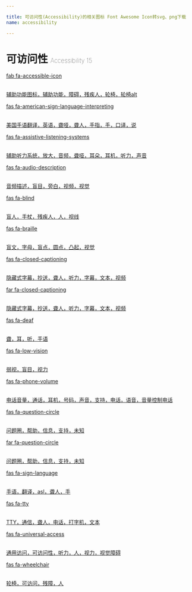 ```yaml
---

title: 可访问性(Accessibility)的相关图标 Font Awesome Icon转svg、png下载
name: accessibility

---
```


# 可访问性  <small style="font-size: 60%;font-weight: 100">Accessibility <span class="badge-secondary badge">15</span> </small>

<search tag="accessibility" :max="0"/>

<div class="icon-list row" id="search-show"><a href="/icon/brands/accessible-icon.html" class="icon-item col-6 col-sm-4 col-md-2"><div class="icon-item-inner"><i class="fab fa-accessible-icon"></i><p><span>fab fa-accessible-icon</span></p> <p><br>辅助功能图标，辅助功能，障碍，残疾人，轮椅，轮椅alt</p></div></a><a href="/icon/solid/american-sign-language-interpreting.html" class="icon-item col-6 col-sm-4 col-md-2"><div class="icon-item-inner"><i class="fas fa-american-sign-language-interpreting"></i><p><span>fas fa-american-sign-language-interpreting</span></p> <p><br>美国手语翻译，英语，聋哑，聋人，手指，手，口译，说</p></div></a><a href="/icon/solid/assistive-listening-systems.html" class="icon-item col-6 col-sm-4 col-md-2"><div class="icon-item-inner"><i class="fas fa-assistive-listening-systems"></i><p><span>fas fa-assistive-listening-systems</span></p> <p><br>辅助听力系统，放大，音频，聋哑，耳朵，耳机，听力，声音</p></div></a><a href="/icon/solid/audio-description.html" class="icon-item col-6 col-sm-4 col-md-2"><div class="icon-item-inner"><i class="fas fa-audio-description"></i><p><span>fas fa-audio-description</span></p> <p><br>音频描述，盲目，旁白，视频，视觉</p></div></a><a href="/icon/solid/blind.html" class="icon-item col-6 col-sm-4 col-md-2"><div class="icon-item-inner"><i class="fas fa-blind"></i><p><span>fas fa-blind</span></p> <p><br>盲人，手杖，残疾人，人，视线</p></div></a><a href="/icon/solid/braille.html" class="icon-item col-6 col-sm-4 col-md-2"><div class="icon-item-inner"><i class="fas fa-braille"></i><p><span>fas fa-braille</span></p> <p><br>盲文，字母，盲点，圆点，凸起，视觉</p></div></a><a href="/icon/solid/closed-captioning.html" class="icon-item col-6 col-sm-4 col-md-2"><div class="icon-item-inner"><i class="fas fa-closed-captioning"></i><p><span>fas fa-closed-captioning</span></p> <p><br>隐藏式字幕，抄送，聋人，听力，字幕，文本，视频</p></div></a><a href="/icon/regular/closed-captioning.html" class="icon-item col-6 col-sm-4 col-md-2"><div class="icon-item-inner"><i class="far fa-closed-captioning"></i><p><span>far fa-closed-captioning</span></p> <p><br>隐藏式字幕，抄送，聋人，听力，字幕，文本，视频</p></div></a><a href="/icon/solid/deaf.html" class="icon-item col-6 col-sm-4 col-md-2"><div class="icon-item-inner"><i class="fas fa-deaf"></i><p><span>fas fa-deaf</span></p> <p><br>聋，耳，听，手语</p></div></a><a href="/icon/solid/low-vision.html" class="icon-item col-6 col-sm-4 col-md-2"><div class="icon-item-inner"><i class="fas fa-low-vision"></i><p><span>fas fa-low-vision</span></p> <p><br>弱视，盲目，视力</p></div></a><a href="/icon/solid/phone-volume.html" class="icon-item col-6 col-sm-4 col-md-2"><div class="icon-item-inner"><i class="fas fa-phone-volume"></i><p><span>fas fa-phone-volume</span></p> <p><br>电话音量，通话，耳机，号码，声音，支持，电话，语音，音量控制电话</p></div></a><a href="/icon/solid/question-circle.html" class="icon-item col-6 col-sm-4 col-md-2"><div class="icon-item-inner"><i class="fas fa-question-circle"></i><p><span>fas fa-question-circle</span></p> <p><br>问题圈，帮助，信息，支持，未知</p></div></a><a href="/icon/regular/question-circle.html" class="icon-item col-6 col-sm-4 col-md-2"><div class="icon-item-inner"><i class="far fa-question-circle"></i><p><span>far fa-question-circle</span></p> <p><br>问题圈，帮助，信息，支持，未知</p></div></a><a href="/icon/solid/sign-language.html" class="icon-item col-6 col-sm-4 col-md-2"><div class="icon-item-inner"><i class="fas fa-sign-language"></i><p><span>fas fa-sign-language</span></p> <p><br>手语，翻译，asl，聋人，手</p></div></a><a href="/icon/solid/tty.html" class="icon-item col-6 col-sm-4 col-md-2"><div class="icon-item-inner"><i class="fas fa-tty"></i><p><span>fas fa-tty</span></p> <p><br>TTY，通信，聋人，电话，打字机，文本</p></div></a><a href="/icon/solid/universal-access.html" class="icon-item col-6 col-sm-4 col-md-2"><div class="icon-item-inner"><i class="fas fa-universal-access"></i><p><span>fas fa-universal-access</span></p> <p><br>通用访问，可访问性，听力，人，视力，视觉障碍</p></div></a><a href="/icon/solid/wheelchair.html" class="icon-item col-6 col-sm-4 col-md-2"><div class="icon-item-inner"><i class="fas fa-wheelchair"></i><p><span>fas fa-wheelchair</span></p> <p><br>轮椅，可访问，残障，人</p></div></a></div>

